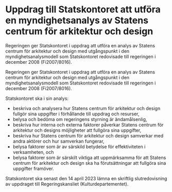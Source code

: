 # Uppdrag till Statskontoret att utföra en myndighetsanalys av Statens centrum för arkitektur och design

Regeringen ger Statskontoret i uppdrag att utföra en analys av Statens centrum för arkitektur och design med utgångspunkt i den myndighetsanalysmodell som Statskontoret redovisade till regeringen i december 2008 (Fi2007/8016).

Regeringen ger Statskontoret i uppdrag att utföra en analys av Statens centrum för arkitektur och design med utgångspunkt i den myndighetsanalysmodell som Statskontoret redovisade till regeringen i december 2008 (Fi2007/8016).

Statskontoret ska i sin analys:

* beskriva och analysera hur Statens centrum för arkitektur och design fullgör sina uppgifter i förhållande till uppdrag och resurser,
* belysa och bedöma om regeringens styrning är ändamålsenlig,
* beskriva hur interna och externa faktorer påverkar Statens centrum
för arkitektur och designs möjligheter att fullgöra sina uppgifter,
* beskriva hur Statens centrum för arkitektur och design samverkar
med andra aktörer och hur samverkan fungerar,
* belysa faktorer som är av särskild betydelse för effektiviteten i
verksamheten, och
* belysa faktorer som är särskilt viktiga att uppmärksamma för att
Statens centrum för arkitektur och design ska ha förutsättningar att
fullgöra sina uppgifter framöver.

Statskontoret ska senast den 14 april 2023 lämna en skriftlig slutredovisning av uppdraget till Regeringskansliet (Kulturdepartementet).
